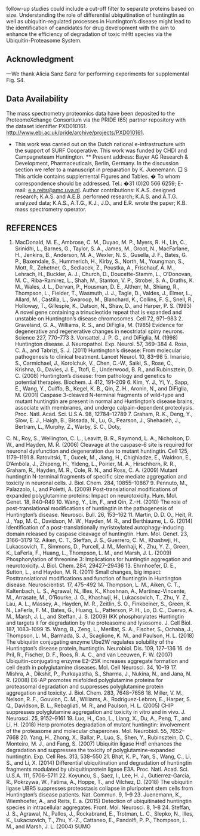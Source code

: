 
follow-up studies could include a cut-off filter to separate proteins based on size. Understanding the role of differential ubiquitination of huntingtin as well as ubiquitin-regulated processes in Huntington’s disease might lead to the identification of candidates for drug development with the aim to enhance the efficiency of degradation of toxic mHtt species via the Ubiquitin-Proteasome System. 

## Acknowledgment
—We thank Alicia Sanz Sanz for performing experiments for supplemental Fig. S4. 

## Data Availability
 

The mass spectrometry proteomics data have been deposited to the ProteomeXchange Consortium via the PRIDE (65) partner repository with the dataset identifier PXD010161. http://www.ebi.ac.uk/pride/archive/projects/PXD010161. 

* This work was carried out on the Dutch national e-infrastructure with the support of SURF Cooperative. This work was funded by CHDI and Campagneteam Huntington. ** Present address: Bayer AG Research & Development, Pharmaceuticals, Berlin, Germany. In the discussion section we refer to a manuscript in preparation by K. Juenemann. □ S This article contains supplemental Figures and Tables. � To whom correspondence should be addressed. Tel.: �31 (0)20 566 6259; E-mail: e.a.reits@amc.uva.nl. Author contributions: K.A.S. designed research; K.A.S. and A.E.B. performed research; K.A.S. and A.T.G. analyzed data; K.A.S., A.T.G., K.J., J.D., and E.R. wrote the paper; K.B. mass spectrometry operator. 

## REFERENCES
 

1. MacDonald, M. E., Ambrose, C. M., Duyao, M. P., Myers, R. H., Lin, C., Srinidhi, L., Barnes, G., Taylor, S. A., James, M., Groot, N., MacFarlane, H., Jenkins, B., Anderson, M. A., Wexler, N. S., Gusella, J. F., Bates, G. P., Baxendale, S., Hummerich, H., Kirby, S., North, M., Youngman, S., Mott, R., Zehetner, G., Sedlacek, Z., Poustka, A., Frischauf, A. M., Lehrach, H., Buckler, A. J., Church, D., Doucette-Stamm, L., O’Donovan, M. C., Riba-Ramirez, L., Shah, M., Stanton, V. P., Strobel, S. A., Draths, K. M., Wales, J. L., Dervan, P., Housman, D. E., Altherr, M., Shiang, R., Thompson, L., Fielder, T., Wasmuth, J. J., Tagle, D., Valdes, J., Elmer, L., Allard, M., Castilla, L., Swaroop, M., Blanchard, K., Collins, F. S., Snell, R., Holloway, T., Gillespie, K., Datson, N., Shaw, D., and Harper, P. S. (1993) A novel gene containing a trinucleotide repeat that is expanded and unstable on Huntington’s disease chromosomes. Cell 72, 971–983 2. Graveland, G. A., Williams, R. S., and DiFiglia, M. (1985) Evidence for degenerative and regenerative changes in neostriatal spiny neurons. Science 227, 770–773 3. Vonsattel, J. P. G., and DiFiglia, M. (1998) Huntington disease. J. Neuropathol. Exp. Neurol. 57, 369–384 4. Ross, C. A., and Tabrizi, S. J. (2011) Huntington’s disease: From molecular pathogenesis to clinical treatment. Lancet Neurol. 10, 83–98 5. Imarisio, S., Carmichael, J., Korolchuk, V., Chen, C.-W., Saiki, S., Rose, C., Krishna, G., Davies, J. E., Ttofi, E., Underwood, B. R., and Rubinsztein, D. C. (2008) Huntington’s disease: from pathology and genetics to potential therapies. Biochem. J. 412, 191–209 6. Kim, Y. J., Yi, Y., Sapp, E., Wang, Y., Cuiffo, B., Kegel, K. B., Qin, Z. H., Aronin, N., and DiFiglia, M. (2001) Caspase 3-cleaved N-terminal fragments of wild-type and mutant huntingtin are present in normal and Huntington’s disease brains, associate with membranes, and undergo calpain-dependent proteolysis. Proc. Natl. Acad. Sci. U.S.A. 98, 12784–12789 7. Graham, R. K., Deng, Y., Slow, E. J., Haigh, B., Bissada, N., Lu, G., Pearson, J., Shehadeh, J., Bertram, L., Murphy, Z., Warby, S. C., Doty, 

C. N., Roy, S., Wellington, C. L., Leavitt, B. R., Raymond, L. A., Nicholson, D. W., and Hayden, M. R. (2006) Cleavage at the caspase-6 site is required for neuronal dysfunction and degeneration due to mutant huntingtin. Cell 125, 1179–1191 8. Ratovitski, T., Gucek, M., Jiang, H., Chighladze, E., Waldron, E., D’Ambola, J., Zhipeng, H., Yideng, L., Poirier, M. A., Hirschhorn, R. R., Graham, R., Hayden, M. R., Cole, R. N., and Ross, C. A. (2009) Mutant huntingtin N-terminal fragments of specific size mediate aggregation and toxicity in neuronal cells. J. Biol. Chem. 284, 10855–10867 9. Pennuto, M., Palazzolo, I., and Poletti, A. (2009) Post-translational modifications of expanded polyglutamine proteins: Impact on neurotoxicity. Hum. Mol. Genet. 18, R40–R49 10. Wang, Y., Lin, F., and Qin, Z.-H. (2010) The role of post-translational modifications of huntingtin in the pathogenesis of Huntington’s disease. Neurosci. Bull. 26, 153–162 11. Martin, D. D. O., Heit, R. J., Yap, M. C., Davidson, M. W., Hayden, M. R., and Berthiaume, L. G. (2014) Identification of a post-translationally myristoylated autophagy-inducing domain released by caspase cleavage of huntingtin. Hum. Mol. Genet. 23, 3166–3179 12. Aiken, C. T., Steffan, J. S., Guerrero, C. M., Khashwji, H., Lukacsovich, T., Simmons, D., Purcell, J. M., Menhaji, K., Zhu, Y. Z., Green, K., LaFerla, F., Huang, L., Thompson, L. M., and Marsh, J. L. (2009) Phosphorylation of threonine 3: Implications for huntingtin aggregation and neurotoxicity. J. Biol. Chem. 284, 29427–29436 13. Ehrnhoefer, D. E., Sutton, L., and Hayden, M. R. (2011) Small changes, big impact: Posttranslational modifications and function of huntingtin in Huntington disease. Neuroscientist. 17, 475–492 14. Thompson, L. M., Aiken, C. T., Kaltenbach, L. S., Agrawal, N., Illes, K., Khoshnan, A., Martinez-Vincente, M., Arrasate, M., O’Rourke, J. G., Khashwji, H., Lukacsovich, T., Zhu, Y. Z., Lau, A. L., Massey, A., Hayden, M. R., Zeitlin, S. O., Finkbeiner, S., Green, K. N., LaFerla, F. M., Bates, G., Huang, L., Patterson, P. H., Lo, D. C., Cuervo, A. M., Marsh, J. L., and Steffan, J. S. (2009) IKK phosphorylates Huntingtin and targets it for degradation by the proteasome and lysosome. J. Cell Biol. 187, 1083–1099 15. Wang, B., Zeng, L., Merillat, S. A., Fischer, S., Ochaba, J., Thompson, L. M., Barmada, S. J., Scaglione, K. M., and Paulson, H. L. (2018) The ubiquitin conjugating enzyme Ube2W regulates solubility of the Huntington’s disease protein, huntingtin. Neurobiol. Dis. 109, 127–136 16. de Pril, R., Fischer, D. F., Roos, R. A. C., and van Leeuwen, F. W. (2007) Ubiquitin-conjugating enzyme E2–25K increases aggregate formation and cell death in polyglutamine diseases. Mol. Cell Neurosci. 34, 10–19 17. Mishra, A., Dikshit, P., Purkayastha, S., Sharma, J., Nukina, N., and Jana, N. R. (2008) E6-AP promotes misfolded polyglutamine proteins for proteasomal degradation and suppresses polyglutamine protein aggregation and toxicity. J. Biol. Chem. 283, 7648–7656 18. Miller, V. M., Nelson, R. F., Gouvion, C. M., Williams, A., Rodriguez-Lebron, E., Harper, S. Q., Davidson, B. L., Rebagliati, M. R., and Paulson, H. L. (2005) CHIP suppresses polyglutamine aggregation and toxicity in vitro and in vivo. J. Neurosci. 25, 9152–9161 19. Luo, H., Cao, L., Liang, X., Du, A., Peng, T., and Li, H. (2018) Herp promotes degradation of mutant huntingtin: involvement of the proteasome and molecular chaperones. Mol. Neurobiol. 55, 7652–7668 20. Yang, H., Zhong, X., Ballar, P., Luo, S., Shen, Y., Rubinsztein, D. C., Monteiro, M. J., and Fang, S. (2007) Ubiquitin ligase Hrd1 enhances the degradation and suppresses the toxicity of polyglutamine-expanded huntingtin. Exp. Cell Res. 313, 538–550 21. Bhat, K. P., Yan, S., Wang, C., Li, S., and Li, X. (2014) Differential ubiquitination and degradation of huntingtin fragments modulated by ubiquitinprotein ligase E3A. Proc. Natl. Acad. Sci. U.S.A. 111, 5706–5711 22. Koyuncu, S., Saez, I., Lee, H. J., Gutierrez-Garcia, R., Pokrzywa, W., Fatima, A., Hoppe, T., and Vilchez, D. (2018) The ubiquitin ligase UBR5 suppresses proteostasis collapse in pluripotent stem cells from Huntington’s disease patients. Nat. Commun. 9, 1–9 23. Juenemann, K., Wiemhoefer, A., and Reits, E. a. (2015) Detection of ubiquitinated huntingtin species in intracellular aggregates. Front. Mol. Neurosci. 8, 1–8 24. Steffan, J. S., Agrawal, N., Pallos, J., Rockabrand, E., Trotman, L. C., Slepko, N., Illes, K., Lukacsovich, T., Zhu, Y.-Z., Cattaneo, E., Pandolfi, P. P., Thompson, L. M., and Marsh, J. L. (2004) SUMO 